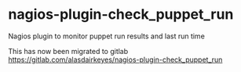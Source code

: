 # nagios-plugin-check_puppet_run

Nagios plugin to monitor puppet run results and last run time

This has now been migrated to gitlab https://gitlab.com/alasdairkeyes/nagios-plugin-check_puppet_run
